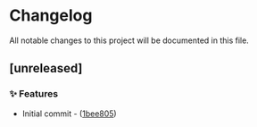# Changelog

All notable changes to this project will be documented in this file.

## [unreleased]

### ✨ Features

- Initial commit - ([1bee805](https://github.com/vainjoker/rinkle/commit/1bee8056ea3276e8680ff6955a9965de5a40f0b3))

<!-- generated by git-cliff -->
